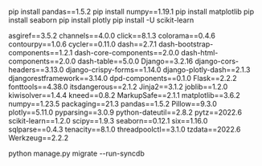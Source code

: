 pip install pandas==1.5.2
pip install numpy==1.19.1
pip install matplotlib
pip install seaborn
pip install plotly
pip install -U scikit-learn

asgiref==3.5.2
channels==4.0.0
click==8.1.3
colorama==0.4.6
contourpy==1.0.6
cycler==0.11.0
dash==2.7.1
dash-bootstrap-components==1.2.1
dash-core-components==2.0.0
dash-html-components==2.0.0
dash-table==5.0.0
Django==3.2.16
django-cors-headers==3.13.0
django-crispy-forms==1.14.0
django-plotly-dash==2.1.3
djangorestframework==3.14.0
dpd-components==0.1.0
Flask==2.2.2
fonttools==4.38.0
itsdangerous==2.1.2
Jinja2==3.1.2
joblib==1.2.0
kiwisolver==1.4.4
kneed==0.8.2
MarkupSafe==2.1.1
matplotlib==3.6.2
numpy==1.23.5
packaging==21.3
pandas==1.5.2
Pillow==9.3.0
plotly==5.11.0
pyparsing==3.0.9
python-dateutil==2.8.2
pytz==2022.6
scikit-learn==1.2.0
scipy==1.9.3
seaborn==0.12.1
six==1.16.0
sqlparse==0.4.3
tenacity==8.1.0
threadpoolctl==3.1.0
tzdata==2022.6
Werkzeug==2.2.2

python manage.py migrate --run-syncdb

